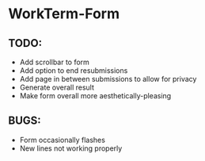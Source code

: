 # WorkTerm-Form

## TODO:
* Add scrollbar to form
* Add option to end resubmissions
* Add page in between submissions to allow for privacy
* Generate overall result
* Make form overall more aesthetically-pleasing

## BUGS:
* Form occasionally flashes
* New lines not working properly
